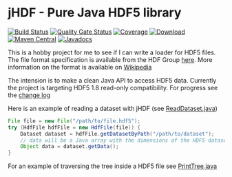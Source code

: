 # jHDF - Pure Java HDF5 library
[![Build Status](https://dev.azure.com/jamesmudd/jhdf/_apis/build/status/jhdf-CI?branchName=master)](https://dev.azure.com/jamesmudd/jhdf/_build/latest?definitionId=3&branchName=master) [![Quality Gate Status](https://sonarcloud.io/api/project_badges/measure?project=jamesmudd_jhdf&metric=alert_status)](https://sonarcloud.io/dashboard?id=jamesmudd_jhdf) [![Coverage](https://sonarcloud.io/api/project_badges/measure?project=jamesmudd_jhdf&metric=coverage)](https://sonarcloud.io/dashboard?id=jamesmudd_jhdf) [ ![Download](https://api.bintray.com/packages/jamesmudd/jhdf/jhdf/images/download.svg) ](https://bintray.com/jamesmudd/jhdf/jhdf/_latestVersion) [![Maven Central](https://img.shields.io/maven-central/v/io.jhdf/jhdf.svg?label=Maven%20Central)](https://search.maven.org/search?q=g:%22io.jhdf%22%20AND%20a:%22jhdf%22) [![Javadocs](http://javadoc.io/badge/io.jhdf/jhdf.svg)](http://javadoc.io/doc/io.jhdf/jhdf)

This is a hobby project for me to see if I can write a loader for HDF5 files. The file format specification is available from the HDF Group [here](https://support.hdfgroup.org/HDF5/doc/H5.format.html). More information on the format is available on [Wikipedia](https://en.wikipedia.org/wiki/Hierarchical_Data_Format)

The intension is to make a clean Java API to access HDF5 data. Currently the project is targeting HDF5 1.8 read-only compatibility. For progress see the [change log](CHANGES.md)

Here is an example of reading a dataset with jHDF (see [ReadDataset.java](jhdf/src/main/java/io/jhdf/examples/ReadDataset.java))

```java
File file = new File("/path/to/file.hdf5");
try (HdfFile hdfFile = new HdfFile(file)) {
	Dataset dataset = hdfFile.getDatasetByPath("/path/to/dataset");
	// data will be a Java array with the dimensions of the HDF5 dataset
	Object data = dataset.getData();
}
```

For an example of traversing the tree inside a HDF5 file see [PrintTree.java](jhdf/src/main/java/io/jhdf/examples/PrintTree.java)